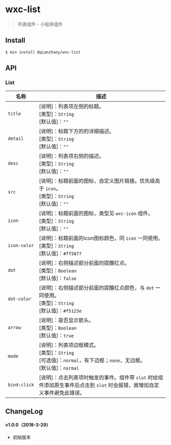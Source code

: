 # wxc-list

> 列表组件 - 小程序组件

## Install

``` bash
$ min install @qianzhaoy/wxc-list
```


## API

### List

| 名称                  | 描述                         |
|----------------------|------------------------------|
|`title`               | [说明]：列表项左侧的标题。<br>[类型]：`String`<br>[默认值]：`""` <br>|
|`detail`              | [说明]：标题下方的的详细描述。<br>[类型]：`String`<br>[默认值]：`""` <br>|
|`desc`                | [说明]：列表项右侧的描述。<br>[类型]：`String`<br>[默认值]：`""` <br>|
|`src`                 | [说明]：标题前面的图标，自定义图片链接。优先级高于 `icon`。<br>[类型]：`String`<br>[默认值]：`""` <br>|
|`icon`                | [说明]：标题前面的图标，类型见 `wxc-icon` 组件。<br>[类型]：`String`<br>[默认值]：`""` <br>|
|`icon-color`          | [说明]：标题前面的icon图标颜色，同 `icon` 一同使用。<br>[类型]：`String`<br>[默认值]：`#ff5077` <br>|
|`dot`                 | [说明]：右侧描述部分前面的提醒红点。<br>[类型]：`Boolean`<br>[默认值]：`false` <br>|
|`dot-color`           | [说明]：右侧描述部分前面的提醒红点颜色，与 `dot` 一同使用。<br>[类型]：`String`<br>[默认值]：`#f5123e` <br>|
|`arrow`               | [说明]：是否显示箭头。<br>[类型]：`Boolean`<br>[默认值]：`true` <br>|
|`mode`                | [说明]：列表项边框模式。<br>[类型]：`String`<br>[可选值]：`normal`，有下边框；`none`，无边框。<br>[默认值]：`normal` <br>|
|`bind:click`          | [说明]：点击列表项时触发的事件。组件带 `slot` 时给组件添加原生事件后点击到 `slot` 时会报错，故增加自定义事件避免此错误。 |

## ChangeLog

#### v1.0.0（2018-3-29）

- 初始版本
